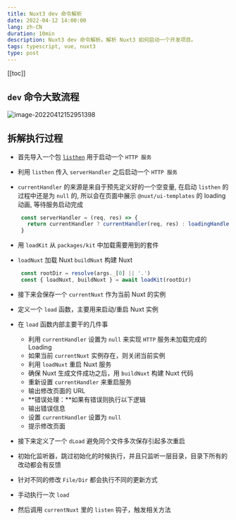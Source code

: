 ```yaml
---
title: Nuxt3 dev 命令解析
date: 2022-04-12 14:00:00
lang: zh-CN
duration: 10min
description: Nuxt3 dev 命令解析。解析 Nuxt3 如何启动一个开发项目。
tags: typescript, vue, nuxt3
type: post
---
```


[[toc]]

## `dev` 命令大致流程

![image-20220412152951398](https://s2.loli.net/2022/04/12/7JVImpC18MihezO.png)

## 拆解执行过程

-  首先导入一个包 [`listhen`](https://www.npmjs.com/package/listhen) 用于启动一个 `HTTP 服务` 

- 利用 `listhen` 传入 `serverHandler` 之后启动一个 `HTTP 服务`

- `currentHandler` 的来源是来自于预先定义好的一个空变量, 在启动 `listhen` 的过程中还是为 `null` 的, 所以会在页面中展示 `@nuxt/ui-templates`  的 loading 动画, 等待服务启动完成

   ```typescript
    const serverHandler = (req, res) => {
      return currentHandler ? currentHandler(req, res) : loadingHandler(req, res)
    }
   ```

- 用 `loadKit` 从 `packages/kit` 中加载需要用到的套件 
  
- `loadNuxt` 加载 Nuxt  `buildNuxt` 构建 Nuxt
  
   ```typescript
    const rootDir = resolve(args._[0] || '.')
    const { loadNuxt, buildNuxt } = await loadKit(rootDir)
   ```
   
- 接下来会保存一个 `currentNuxt` 作为当前 Nuxt 的实例

- 定义一个 `load` 函数，主要用来启动/重启 Nuxt 实例

- 在 `load` 函数内部主要干的几件事

   -  利用 `currentHandler` 设置为 `null` 来实现 `HTTP` 服务未加载完成的 Loading
   -  如果当前 `currentNuxt` 实例存在，则关闭当前实例
   -  利用 `loadNuxt` 重启 Nuxt 服务
   -  确保 Nuxt 生成文件成功之后，用 `buildNuxt` 构建 Nuxt 代码
   -  重新设置 `currentHandler` 来重启服务
   -  输出修改页面的 URL
   -  **错误处理：**如果有错误则执行以下逻辑
   -  输出错误信息
   -  设置 `currentHandler` 设置为 `null` 
   -  提示修改页面

- 接下来定义了一个 `dLoad` 避免同个文件多次保存引起多次重启

- 初始化监听器，跳过初始化的时候执行，并且只监听一层目录，目录下所有的改动都会有反馈

- 针对不同的修改 `File/Dir` 都会执行不同的更新方式

- 手动执行一次 `load`

- 然后调用 `currentNuxt` 里的  `listen`  钩子，触发相关方法

